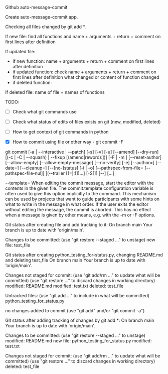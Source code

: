 Github auto-message-commit

Create auto-message-commit app.

Checking all files changed by git add *.

If new file:
	find all functions and name + arguments + return + comment on first lines after definition

If updated file:

-	if new function:
	name + arguments + return + comment on first lines after definition
-    if updated function:
	check name + arguments + return + comment on first lines after definition what changed or content of function changed
-    if deleted function:

If deleted file:
    name of file + names of functions


TODO:
- [ ] Check what git commands use
- [ ] Check what status of edits of files exists on git (new, modified, deleted)
- [ ] How to get context of git commands in python
- [X] How to commit using file or other way - git commit -F <file>


git commit [-a | --interactive | --patch] [-s] [-v] [-u<mode>] [--amend]
	   [--dry-run] [(-c | -C | --squash) <commit> | --fixup [(amend|reword):]<commit>)]
	   [-F <file> | -m <msg>] [--reset-author] [--allow-empty]
	   [--allow-empty-message] [--no-verify] [-e] [--author=<author>]
	   [--date=<date>] [--cleanup=<mode>] [--[no-]status]
	   [-i | -o] [--pathspec-from-file=<file> [--pathspec-file-nul]]
	   [(--trailer <token>[(=|:)<value>])…​] [-S[<keyid>]]
	   [--] [<pathspec>…​]


--template=<file>
When editing the commit message, start the editor with the contents in the given file. The commit.template configuration variable is often used to give this option implicitly to the command. This mechanism can be used by projects that want to guide participants with some hints on what to write in the message in what order. If the user exits the editor without editing the message, the commit is aborted. This has no effect when a message is given by other means, e.g. with the -m or -F options.


Git status after creating file and add tracking to it:
On branch main
Your branch is up to date with 'origin/main'.


Changes to be committed:
  (use "git restore --staged <file>..." to unstage)
	new file:   test_file

Git status after creating python_testing_for-status.py, changing README.md and deleting test_file
On branch main
Your branch is up to date with 'origin/main'.


Changes not staged for commit:
  (use "git add/rm <file>..." to update what will be committed)
  (use "git restore <file>..." to discard changes in working directory)
	modified:   README.md
	modified:   test.txt
	deleted:    test_file


Untracked files:
  (use "git add <file>..." to include in what will be committed)
	python_testing_for_status.py


no changes added to commit (use "git add" and/or "git commit -a")


Git status after adding tracking of changes by git add *:
On branch main
Your branch is up to date with 'origin/main'.


Changes to be committed:
  (use "git restore --staged <file>..." to unstage)
	modified:   README.md
	new file:   python_testing_for_status.py
	modified:   test.txt


Changes not staged for commit:
  (use "git add/rm <file>..." to update what will be committed)
  (use "git restore <file>..." to discard changes in working directory)
	deleted:    test_file

